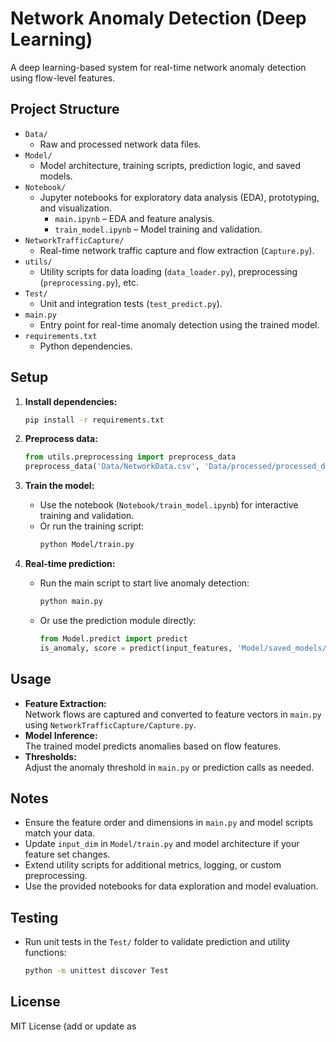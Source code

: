 # Network Anomaly Detection (Deep Learning)

A deep learning-based system for real-time network anomaly detection using flow-level features.

## Project Structure

- `Data/`
  - Raw and processed network data files.
- `Model/`
  - Model architecture, training scripts, prediction logic, and saved models.
- `Notebook/`
  - Jupyter notebooks for exploratory data analysis (EDA), prototyping, and visualization.
    - `main.ipynb` – EDA and feature analysis.
    - `train_model.ipynb` – Model training and validation.
- `NetworkTrafficCapture/`
  - Real-time network traffic capture and flow extraction (`Capture.py`).
- `utils/`
  - Utility scripts for data loading (`data_loader.py`), preprocessing (`preprocessing.py`), etc.
- `Test/`
  - Unit and integration tests (`test_predict.py`).
- `main.py`
  - Entry point for real-time anomaly detection using the trained model.
- `requirements.txt`
  - Python dependencies.

## Setup

1. **Install dependencies:**

   ```sh
   pip install -r requirements.txt
   ```

2. **Preprocess data:**

   ```python
   from utils.preprocessing import preprocess_data
   preprocess_data('Data/NetworkData.csv', 'Data/processed/processed_data.csv')
   ```

3. **Train the model:**

   - Use the notebook (`Notebook/train_model.ipynb`) for interactive training and validation.
   - Or run the training script:
     ```sh
     python Model/train.py
     ```

4. **Real-time prediction:**
   - Run the main script to start live anomaly detection:
     ```sh
     python main.py
     ```
   - Or use the prediction module directly:
     ```python
     from Model.predict import predict
     is_anomaly, score = predict(input_features, 'Model/saved_models/anomaly_detector.pth', threshold=0.1)
     ```

## Usage

- **Feature Extraction:**  
  Network flows are captured and converted to feature vectors in `main.py` using `NetworkTrafficCapture/Capture.py`.
- **Model Inference:**  
  The trained model predicts anomalies based on flow features.
- **Thresholds:**  
  Adjust the anomaly threshold in `main.py` or prediction calls as needed.

## Notes

- Ensure the feature order and dimensions in `main.py` and model scripts match your data.
- Update `input_dim` in `Model/train.py` and model architecture if your feature set changes.
- Extend utility scripts for additional metrics, logging, or custom preprocessing.
- Use the provided notebooks for data exploration and model evaluation.

## Testing

- Run unit tests in the `Test/` folder to validate prediction and utility functions:
  ```sh
  python -m unittest discover Test
  ```

## License

MIT License (add or update as
